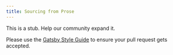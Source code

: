 ```yaml
---
title: Sourcing from Prose
---
```


This is a stub. Help our community expand it.

Please use the [Gatsby Style Guide](/contributing/gatsby-style-guide/) to ensure your pull request gets accepted.

